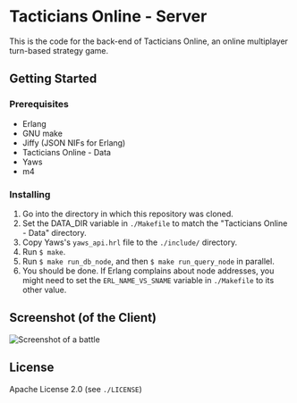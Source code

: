 # Tacticians Online - Server
This is the code for the back-end of Tacticians Online, an online
multiplayer turn-based strategy game.

## Getting Started

### Prerequisites
* Erlang
* GNU make
* Jiffy (JSON NIFs for Erlang)
* Tacticians Online - Data
* Yaws
* m4

### Installing
1. Go into the directory in which this repository was cloned.
2. Set the DATA\_DIR variable in `./Makefile` to match the "Tacticians Online -
   Data" directory.
3. Copy Yaws's `yaws_api.hrl` file to the `./include/` directory.
4. Run `$ make`.
5. Run `$ make run_db_node`, and then `$ make run_query_node` in parallel.
6. You should be done. If Erlang complains about node addresses, you might need
   to set the `ERL_NAME_VS_SNAME` variable in `./Makefile` to its other value.

## Screenshot (of the Client)
![Screenshot of a battle](https://noot-noot.org/to-2018-09-07.png)

## License
Apache License 2.0 (see `./LICENSE`)
